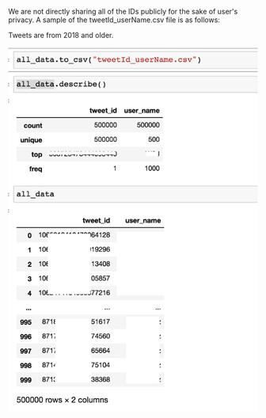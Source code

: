 We are not directly sharing all of the IDs publicly for the sake of user's privacy.
A sample of the tweetId_userName.csv file is as follows:  

Tweets are from 2018 and older.

![Alt text](https://github.com/irhallac/TwitterUserDataset/blob/main/img/ss_tweetID-username.png?raw=true?raw=true "Tweet Data")
